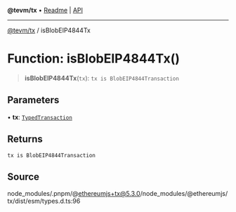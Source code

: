 **@tevm/tx** • [Readme](../README.md) \| [API](../globals.md)

***

[@tevm/tx](../README.md) / isBlobEIP4844Tx

# Function: isBlobEIP4844Tx()

> **isBlobEIP4844Tx**(`tx`): `tx is BlobEIP4844Transaction`

## Parameters

• **tx**: [`TypedTransaction`](../type-aliases/TypedTransaction.md)

## Returns

`tx is BlobEIP4844Transaction`

## Source

node\_modules/.pnpm/@ethereumjs+tx@5.3.0/node\_modules/@ethereumjs/tx/dist/esm/types.d.ts:96
